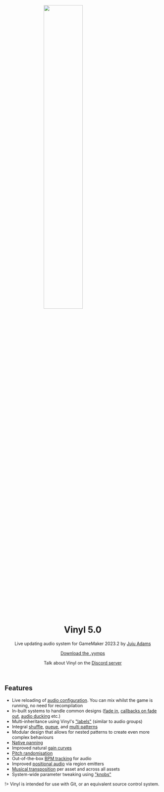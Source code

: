 &nbsp;

<img src="https://raw.githubusercontent.com/JujuAdams/Vinyl/master/LOGO.png" width="50%" style="display: block; margin: auto;" />
<h1 align="center">Vinyl 5.0</h1>
<p align="center">Live updating audio system for GameMaker 2023.2 by <a href="https://www.jujuadams.com/" target="_blank">Juju Adams</a></p>

<p align="center"><a href="https://github.com/JujuAdams/Vinyl/releases/" target="_blank">Download the .yymps</a></p>
<p align="center">Talk about Vinyl on the <a href="https://discord.gg/8krYCqr" target="_blank">Discord server</a></p>

&nbsp;

## Features

- Live reloading of [audio configuration](Configuration). You can mix whilst the game is running, no need for recompilation
- In-built systems to handle common designs ([fade in](Playing-Audio), [callbacks on fade out](Stopping-Audio), [audio ducking](Stacks) etc.)
- Multi-inheritance using Vinyl's ["labels"](Labels) (similar to audio groups)
- Integral [shuffle](Shuffle-Patterns), [queue](Queue-Patterns), and [multi patterns](Multi-Patterns)
- Modular design that allows for nested patterns to create even more complex behaviours
- [Native panning](Positional)
- Improved natural [gain curves](Gain)
- [Pitch randomisation](Pitch) 
- Out-of-the-box [BPM tracking](BPM) for audio
- Improved [positional audio](Positional) via region emitters
- [Musical transposition](Transposition) per asset and across all assets
- System-wide parameter tweaking using ["knobs"](Knobs)

!> Vinyl is intended for use with Git, or an equivalent source control system.